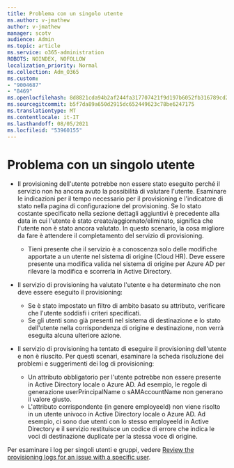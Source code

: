 ```yaml
---
title: Problema con un singolo utente
ms.author: v-jmathew
author: v-jmathew
manager: scotv
audience: Admin
ms.topic: article
ms.service: o365-administration
ROBOTS: NOINDEX, NOFOLLOW
localization_priority: Normal
ms.collection: Adm_O365
ms.custom:
- "9004687"
- "8469"
ms.openlocfilehash: 8d8821cda94b2af244fa317707421f9d197b6052fb316789cd286ea8b4adf19e
ms.sourcegitcommit: b5f7da89a650d2915dc652449623c78be6247175
ms.translationtype: MT
ms.contentlocale: it-IT
ms.lasthandoff: 08/05/2021
ms.locfileid: "53960155"
---
```

# <a name="problem-with-single-user"></a>Problema con un singolo utente

- Il provisioning dell'utente potrebbe non essere stato eseguito perché il servizio non ha ancora avuto la possibilità di valutare l'utente. Esaminare le indicazioni per il tempo necessario per il provisioning e l'indicatore di stato nella pagina di configurazione del provisioning. Se lo stato costante specificato nella sezione dettagli aggiuntivi è precedente alla data in cui l'utente è stato creato/aggiornato/eliminato, significa che l'utente non è stato ancora valutato. In questo scenario, la cosa migliore da fare è attendere il completamento del servizio di provisioning.

  - Tieni presente che il servizio è a conoscenza solo delle modifiche apportate a un utente nel sistema di origine (Cloud HR). Deve essere presente una modifica valida nel sistema di origine per Azure AD per rilevare la modifica e scorrerla in Active Directory.
- Il servizio di provisioning ha valutato l'utente e ha determinato che non deve essere eseguito il provisioning:
  - Se è stato impostato un filtro di ambito basato su attributo, verificare che l'utente soddisfi i criteri specificati.
  - Se gli utenti sono già presenti nel sistema di destinazione e lo stato dell'utente nella corrispondenza di origine e destinazione, non verrà eseguita alcuna ulteriore azione.
- Il servizio di provisioning ha tentato di eseguire il provisioning dell'utente e non è riuscito. Per questi scenari, esaminare la scheda risoluzione dei problemi e suggerimenti dei log di provisioning:
  - Un attributo obbligatorio per l'utente potrebbe non essere presente in Active Directory locale o Azure AD. Ad esempio, le regole di generazione userPrincipalName o sAMAccountName non generano il valore giusto.
  - L'attributo corrispondente (in genere employeeId) non viene risolto in un utente univoco in Active Directory locale o Azure AD. Ad esempio, ci sono due utenti con lo stesso employeeId in Active Directory e il servizio restituisce un codice di errore che indica le voci di destinazione duplicate per la stessa voce di origine.

Per esaminare i log per singoli utenti e gruppi, vedere [Review the provisioning logs for an issue with a specific user](https://docs.microsoft.com/azure/active-directory/reports-monitoring/concept-provisioning-logs).
